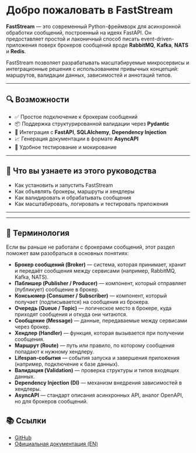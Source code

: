 # Добро пожаловать в FastStream

**FastStream** — это современный Python-фреймворк для асинхронной обработки сообщений, построенный на идеях FastAPI. Он предоставляет простой и лаконичный способ писать event-driven-приложения поверх брокеров сообщений вроде **RabbitMQ**, **Kafka**, **NATS** и **Redis**.

FastStream позволяет разрабатывать масштабируемые микросервисы и интеграционные решения с использованием привычных концепций: маршрутов, валидации данных, зависимостей и аннотаций типов.

---

## 🔍 Возможности

- ✅ Простое подключение к брокерам сообщений
- 📦 Поддержка структурированной валидации через **Pydantic**
- 🧩 Интеграция с **FastAPI**, **SQLAlchemy**, **Dependency Injection**
- 📈 Генерация документации в формате **AsyncAPI**
- 🧪 Удобное тестирование и мокирование

---

## 🧠 Что вы узнаете из этого руководства

- Как установить и запустить FastStream
- Как объявлять брокеры, маршруты и хендлеры
- Как валидировать и обрабатывать сообщения
- Как масштабировать, логировать и тестировать приложения

---

---

## 🧾 Терминология

Если вы раньше не работали с брокерами сообщений, этот раздел поможет вам разобраться в основных понятиях:

- **Брокер сообщений (Broker)** — система, которая принимает, хранит и передаёт сообщения между сервисами (например, RabbitMQ, Kafka, NATS).
- **Паблишер (Publisher / Producer)** — компонент, который отправляет (публикует) сообщение в брокер.
- **Консьюмер (Consumer / Subscriber)** — компонент, который получает (подписывается) на сообщения из брокера.
- **Очередь (Queue / Topic)** — логическое место в брокере, куда приходят сообщения и откуда они читаются.
- **Сообщение (Message)** — данные, передаваемые между сервисами через брокер.
- **Хендлер (Handler)** — функция, которая вызывается при получении сообщения.
- **Маршрут (Route)** — путь или правило, по которому сообщения попадают к нужному хендлеру.
- **Lifespan-события** — события запуска и завершения приложения (например, подключение к базе данных).
- **Валидация (Validation)** — проверка структуры и типов входящих данных.
- **Dependency Injection (DI)** — механизм внедрения зависимостей в хендлеры.
- **AsyncAPI** — стандарт описания асинхронных API, аналог OpenAPI, но для брокеров сообщений.

## 📚 Ссылки

- [GitHub](https://github.com/ag2ai/faststream)
- [Официальная документация (EN)](https://faststream.dev/)
